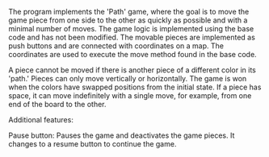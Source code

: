 The program implements the 'Path' game, where the goal is to move the game piece from one side to the other as quickly as possible and with a minimal number of moves. 
The game logic is implemented using the base code and has not been modified. The movable pieces are implemented as push buttons and are connected with coordinates on a map. 
The coordinates are used to execute the move method found in the base code.

A piece cannot be moved if there is another piece of a different color in its 'path.' Pieces can only move vertically or horizontally. 
The game is won when the colors have swapped positions from the initial state. If a piece has space, it can move indefinitely with a single move, for example, from one end of the board to the other.

Additional features:

Pause button: Pauses the game and deactivates the game pieces. It changes to a resume button to continue the game.
